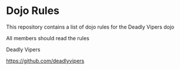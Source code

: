 Dojo Rules
==========

This repository contains a list of dojo rules for the Deadly Vipers dojo

All members should read the rules

Deadly Vipers

https://github.com/deadlyvipers

